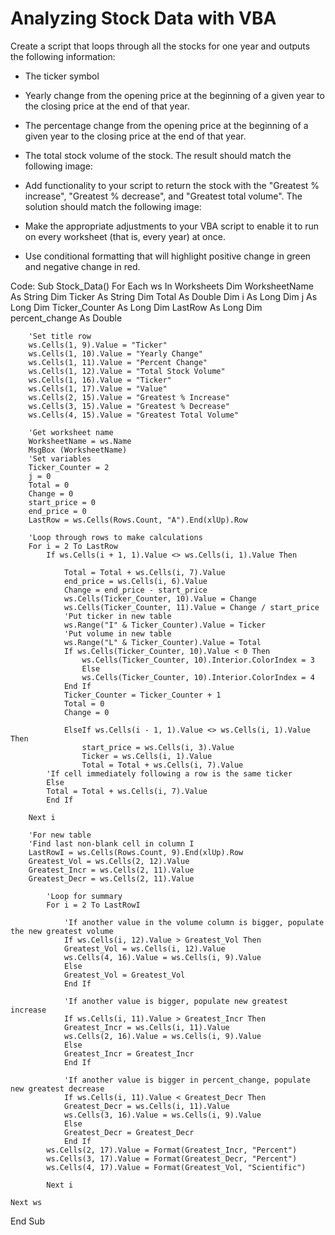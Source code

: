 # Analyzing Stock Data with VBA
Create a script that loops through all the stocks for one year and outputs the following information:

- The ticker symbol

- Yearly change from the opening price at the beginning of a given year to the closing price at the end of that year.

- The percentage change from the opening price at the beginning of a given year to the closing price at the end of that year.

- The total stock volume of the stock. The result should match the following image:

- Add functionality to your script to return the stock with the "Greatest % increase", "Greatest % decrease", and "Greatest total volume". The solution should match the following image:

- Make the appropriate adjustments to your VBA script to enable it to run on every worksheet (that is, every year) at once.

- Use conditional formatting that will highlight positive change in green and negative change in red.

Code: 
Sub Stock_Data()
    For Each ws In Worksheets
        Dim WorksheetName As String
        Dim Ticker As String
        Dim Total As Double
        Dim i As Long
        Dim j As Long
        Dim Ticker_Counter As Long
        Dim LastRow As Long
        Dim percent_change As Double
        
        'Set title row
        ws.Cells(1, 9).Value = "Ticker"
        ws.Cells(1, 10).Value = "Yearly Change"
        ws.Cells(1, 11).Value = "Percent Change"
        ws.Cells(1, 12).Value = "Total Stock Volume"
        ws.Cells(1, 16).Value = "Ticker"
        ws.Cells(1, 17).Value = "Value"
        ws.Cells(2, 15).Value = "Greatest % Increase"
        ws.Cells(3, 15).Value = "Greatest % Decrease"
        ws.Cells(4, 15).Value = "Greatest Total Volume"
        
        'Get worksheet name
        WorksheetName = ws.Name
        MsgBox (WorksheetName)
        'Set variables
        Ticker_Counter = 2
        j = 0
        Total = 0
        Change = 0
        start_price = 0
        end_price = 0
        LastRow = ws.Cells(Rows.Count, "A").End(xlUp).Row
        
        'Loop through rows to make calculations
        For i = 2 To LastRow
            If ws.Cells(i + 1, 1).Value <> ws.Cells(i, 1).Value Then
                
                Total = Total + ws.Cells(i, 7).Value
                end_price = ws.Cells(i, 6).Value
                Change = end_price - start_price
                ws.Cells(Ticker_Counter, 10).Value = Change
                ws.Cells(Ticker_Counter, 11).Value = Change / start_price
                'Put ticker in new table
                ws.Range("I" & Ticker_Counter).Value = Ticker
                'Put volume in new table
                ws.Range("L" & Ticker_Counter).Value = Total
                If ws.Cells(Ticker_Counter, 10).Value < 0 Then
                    ws.Cells(Ticker_Counter, 10).Interior.ColorIndex = 3
                    Else
                    ws.Cells(Ticker_Counter, 10).Interior.ColorIndex = 4
                End If
                Ticker_Counter = Ticker_Counter + 1
                Total = 0
                Change = 0
                
                ElseIf ws.Cells(i - 1, 1).Value <> ws.Cells(i, 1).Value Then
                    start_price = ws.Cells(i, 3).Value
                    Ticker = ws.Cells(i, 1).Value
                    Total = Total + ws.Cells(i, 7).Value
            'If cell immediately following a row is the same ticker
            Else
            Total = Total + ws.Cells(i, 7).Value
            End If
            
        Next i
        
        'For new table
        'Find last non-blank cell in column I
        LastRowI = ws.Cells(Rows.Count, 9).End(xlUp).Row
        Greatest_Vol = ws.Cells(2, 12).Value
        Greatest_Incr = ws.Cells(2, 11).Value
        Greatest_Decr = ws.Cells(2, 11).Value
        
            'Loop for summary
            For i = 2 To LastRowI
            
                'If another value in the volume column is bigger, populate the new greatest volume
                If ws.Cells(i, 12).Value > Greatest_Vol Then
                Greatest_Vol = ws.Cells(i, 12).Value
                ws.Cells(4, 16).Value = ws.Cells(i, 9).Value
                Else
                Greatest_Vol = Greatest_Vol
                End If
                
                'If another value is bigger, populate new greatest increase
                If ws.Cells(i, 11).Value > Greatest_Incr Then
                Greatest_Incr = ws.Cells(i, 11).Value
                ws.Cells(2, 16).Value = ws.Cells(i, 9).Value
                Else
                Greatest_Incr = Greatest_Incr
                End If
                
                'If another value is bigger in percent_change, populate new greatest decrease
                If ws.Cells(i, 11).Value < Greatest_Decr Then
                Greatest_Decr = ws.Cells(i, 11).Value
                ws.Cells(3, 16).Value = ws.Cells(i, 9).Value
                Else
                Greatest_Decr = Greatest_Decr
                End If
            ws.Cells(2, 17).Value = Format(Greatest_Incr, "Percent")
            ws.Cells(3, 17).Value = Format(Greatest_Decr, "Percent")
            ws.Cells(4, 17).Value = Format(Greatest_Vol, "Scientific")
            
            Next i
        
    Next ws
End Sub
